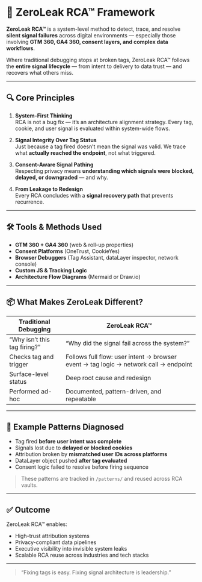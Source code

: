# 🧠 ZeroLeak RCA™ Framework

**ZeroLeak RCA™** is a system-level method to detect, trace, and resolve **silent signal failures** across digital environments — especially those involving **GTM 360, GA4 360, consent layers, and complex data workflows**.

Where traditional debugging stops at broken tags, ZeroLeak RCA™ follows the **entire signal lifecycle** — from intent to delivery to data trust — and recovers what others miss.

---

## 🔍 Core Principles

1. **System-First Thinking**  
   RCA is not a bug fix — it’s an architecture alignment strategy. Every tag, cookie, and user signal is evaluated within system-wide flows.

2. **Signal Integrity Over Tag Status**  
   Just because a tag fired doesn’t mean the signal was valid. We trace what **actually reached the endpoint**, not what triggered.

3. **Consent-Aware Signal Pathing**  
   Respecting privacy means **understanding which signals were blocked, delayed, or downgraded** — and why.

4. **From Leakage to Redesign**  
   Every RCA concludes with a **signal recovery path** that prevents recurrence.

---

## 🛠️ Tools & Methods Used

- **GTM 360 + GA4 360** (web & roll-up properties)
- **Consent Platforms** (OneTrust, CookieYes)
- **Browser Debuggers** (Tag Assistant, dataLayer inspector, network console)
- **Custom JS & Tracking Logic**
- **Architecture Flow Diagrams** (Mermaid or Draw.io)

---

## 📦 What Makes ZeroLeak Different?

| Traditional Debugging | ZeroLeak RCA™ |
|------------------------|----------------|
| “Why isn’t this tag firing?” | “Why did the signal fail across the system?” |
| Checks tag and trigger | Follows full flow: user intent → browser event → tag logic → network call → endpoint |
| Surface-level status | Deep root cause and redesign |
| Performed ad-hoc | Documented, pattern-driven, and repeatable |

---

## 🧠 Example Patterns Diagnosed

- Tag fired **before user intent was complete**
- Signals lost due to **delayed or blocked cookies**
- Attribution broken by **mismatched user IDs across platforms**
- DataLayer object pushed **after tag evaluated**
- Consent logic failed to resolve before firing sequence

> These patterns are tracked in `/patterns/` and reused across RCA vaults.

---

## ✅ Outcome

ZeroLeak RCA™ enables:

- High-trust attribution systems
- Privacy-compliant data pipelines
- Executive visibility into invisible system leaks
- Scalable RCA reuse across industries and tech stacks

---

> “Fixing tags is easy. Fixing signal architecture is leadership.”
